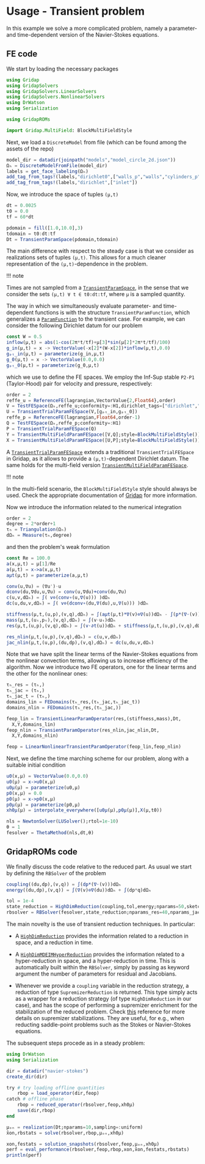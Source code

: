 # Usage - Transient problem

In this example we solve a more complicated problem, namely a parameter- and time-dependent version of the Navier-Stokes equations.

## FE code 

We start by loading the necessary packages  

```julia
using Gridap
using GridapSolvers
using GridapSolvers.LinearSolvers
using GridapSolvers.NonlinearSolvers
using DrWatson
using Serialization

using GridapROMs

import Gridap.MultiField: BlockMultiFieldStyle
```

Next, we load a `DiscreteModel` from file (which can be found among the assets of the repo)

```julia
model_dir = datadir(joinpath("models","model_circle_2d.json"))
Ωₕ = DiscreteModelFromFile(model_dir)
labels = get_face_labeling(Ωₕ)
add_tag_from_tags!(labels,"dirichlet0",["walls_p","walls","cylinders_p","cylinders"])
add_tag_from_tags!(labels,"dirichlet",["inlet"])
```

Now, we introduce the space of tuples `(μ,t)` 

``` julia 
dt = 0.0025
t0 = 0.0
tf = 60*dt

pdomain = fill([1.0,10.0],3)
tdomain = t0:dt:tf
Dt = TransientParamSpace(pdomain,tdomain)
```

The main difference with respect to the steady case is that we consider as realizations sets of tuples `(μ,t)`. This allows for a much cleaner representation of the `(μ,t)`-dependence in the problem. 

!!! note

  Times are not sampled from a [`TransientParamSpace`](@ref), in the sense that we consider the sets `(μ,t) ∀ t ∈ t0:dt:tf`, where `μ` is a sampled quantity.

The way in which we simultaneously evaluate parameter- and time-dependent functions is with the structure `TransientParamFunction`, which generalizes a [`ParamFunction`](@ref) to the transient case. For example, we can consider the following Dirichlet datum for our problem

```julia
const W = 0.5
inflow(μ,t) = abs(1-cos(2π*t/tf)+μ[3]*sin(μ[2]*2π*t/tf)/100)
g_in(μ,t) = x -> VectorValue(-x[2]*(W-x[2])*inflow(μ,t),0.0)
gₚₜ_in(μ,t) = parameterize(g_in,μ,t)
g_0(μ,t) = x -> VectorValue(0.0,0.0)
gₚₜ_0(μ,t) = parameterize(g_0,μ,t)
```

which we use to define the FE spaces. We employ the Inf-Sup stable `P2-P1` (Taylor-Hood) pair for velocity and pressure, respectively:

```julia
order = 2
reffe_u = ReferenceFE(lagrangian,VectorValue{2,Float64},order)
V = TestFESpace(Ωₕ,reffe_u;conformity=:H1,dirichlet_tags=["dirichlet","dirichlet0"])
U = TransientTrialParamFESpace(V,[gₚₜ_in,gₚₜ_0])
reffe_p = ReferenceFE(lagrangian,Float64,order-1)
Q = TestFESpace(Ωₕ,reffe_p;conformity=:H1)
P = TransientTrialParamFESpace(Q)
Y = TransientMultiFieldParamFESpace([V,Q];style=BlockMultiFieldStyle())
X = TransientMultiFieldParamFESpace([U,P];style=BlockMultiFieldStyle())
```

A [`TransientTrialParamFESpace`](@ref) extends a traditional `TransientTrialFESpace` in Gridap, as it allows to provide a `(μ,t)`-dependent Dirichlet datum. The same holds for the multi-field version [`TransientMultiFieldParamFESpace`](@ref). 

!!! note

  In the multi-field scenario, the `BlockMultiFieldStyle` style should always be used. Check the appropriate documentation of [Gridap](https://github.com/gridap/Gridap.jl) for more information.

Now we introduce the information related to the numerical integration 

```julia
order = 2
degree = 2*order+1
τₕ = Triangulation(Ωₕ)
dΩₕ = Measure(τₕ,degree)
```

and then the problem's weak formulation 

```julia
const Re = 100.0
a(x,μ,t) = μ[1]/Re
a(μ,t) = x->a(x,μ,t)
aμt(μ,t) = parameterize(a,μ,t)

conv(u,∇u) = (∇u')⋅u
dconv(du,∇du,u,∇u) = conv(u,∇du)+conv(du,∇u)
c(u,v,dΩₕ) = ∫( v⊙(conv∘(u,∇(u))) )dΩₕ
dc(u,du,v,dΩₕ) = ∫( v⊙(dconv∘(du,∇(du),u,∇(u))) )dΩₕ

stiffness(μ,t,(u,p),(v,q),dΩₕ) = ∫(aμt(μ,t)*∇(v)⊙∇(u))dΩₕ - ∫(p*(∇⋅(v)))dΩₕ + ∫(q*(∇⋅(u)))dΩₕ
mass(μ,t,(uₜ,pₜ),(v,q),dΩₕ) = ∫(v⋅uₜ)dΩₕ
res(μ,t,(u,p),(v,q),dΩₕ) = ∫(v⋅∂t(u))dΩₕ + stiffness(μ,t,(u,p),(v,q),dΩₕ)

res_nlin(μ,t,(u,p),(v,q),dΩₕ) = c(u,v,dΩₕ)
jac_nlin(μ,t,(u,p),(du,dp),(v,q),dΩₕ) = dc(u,du,v,dΩₕ)
```

Note that we have split the linear terms of the Navier-Stokes equations from the nonlinear convection terms, allowing us to increase efficiency of the algorithm. Now we introduce two FE operators, one for the linear terms and the other for the nonlinear ones:

```julia
τₕ_res = (τₕ,)
τₕ_jac = (τₕ,)
τₕ_jac_t = (τₕ,)
domains_lin = FEDomains(τₕ_res,(τₕ_jac,τₕ_jac_t))
domains_nlin = FEDomains(τₕ_res,(τₕ_jac,))

feop_lin = TransientLinearParamOperator(res,(stiffness,mass),Dt,
  X,Y,domains_lin)
feop_nlin = TransientParamOperator(res_nlin,jac_nlin,Dt,
  X,Y,domains_nlin)

feop = LinearNonlinearTransientParamOperator(feop_lin,feop_nlin)
```

Next, we define the time marching scheme for our problem, along with a suitable initial condition 

```julia 
u0(x,μ) = VectorValue(0.0,0.0)
u0(μ) = x->u0(x,μ)
u0μ(μ) = parameterize(u0,μ)
p0(x,μ) = 0.0
p0(μ) = x->p0(x,μ)
p0μ(μ) = parameterize(p0,μ)
xh0μ(μ) = interpolate_everywhere([u0μ(μ),p0μ(μ)],X(μ,t0))

nls = NewtonSolver(LUSolver();rtol=1e-10)
θ = 1
fesolver = ThetaMethod(nls,dt,θ)
```

## GridapROMs code 

We finally discuss the code relative to the reduced part. As usual we start by defining the `RBSolver` of the problem 

```julia
coupling((du,dp),(v,q)) = ∫(dp*(∇⋅(v)))dΩₕ
energy((du,dp),(v,q)) = ∫(∇(v)⊙∇(du))dΩₕ + ∫(dp*q)dΩₕ

tol = 1e-4
state_reduction = HighDimReduction(coupling,tol,energy;nparams=50,sketch=:sprn)
rbsolver = RBSolver(fesolver,state_reduction;nparams_res=40,nparams_jac=40)

```

The main novelty is the use of transient reduction techniques. In particular:

* A [`HighDimReduction`](@ref) provides the information related to a reduction in space, and a reduction in time. 

* A [`HighDimMDEIMHyperReduction`](@ref) provides the information related to a hyper-reduction in space, and a hyper-reduction in time. This is automatically built within the `RBSolver`, simply by passing as keyword argument the number of parameters for residual and Jacobians.

* Whenever we provide a `coupling` variable in the reduction strategy, a reduction of type `SupremizerReduction` is returned. This type simply acts as a wrapper for a reduction strategy (of type `HighDimReduction` in our case), and has the scope of performing a supremizer enrichment for the stabilization of the reduced problem. Check [this](https://doi.org/10.1002/nme.4772) reference for more details on supremizer stabilizations. They are useful, for e.g., when reducting saddle-point problems such as the Stokes or Navier-Stokes equations.

The subsequent steps procede as in a steady problem:

```julia 
using DrWatson 
using Serialization

dir = datadir("navier-stokes")
create_dir(dir) 

try # try loading offline quantities
    rbop = load_operator(dir,feop)
catch # offline phase
    rbop = reduced_operator(rbsolver,feop,xh0μ)
    save(dir,rbop)
end

μₒₙ = realization(Dt;nparams=10,sampling=:uniform)
x̂on,rbstats = solve(rbsolver,rbop,μₒₙ,xh0μ)

xon,festats = solution_snapshots(rbsolver,feop,μₒₙ,xh0μ)
perf = eval_performance(rbsolver,feop,rbop,xon,x̂on,festats,rbstats)
println(perf)
```